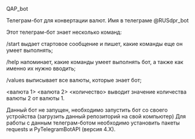 QAP_bot

Телеграм-бот для конвертации валют. Имя в телеграме @RUSdpr_bot

Этот телеграм-бот знает несколько команд:

/start выдает стартовое сообщение и пишет, какие команды еще он умеет выполнять;

/help напоминает, какие команды умеет выполнять бот, а также как именно их нужно вводить;

/values выписывает все валюты, которые знает бот;

<валюта 1> <валюта 2> <количество> выводит значение количества валюты 2 от валюты 1.

Данный бот не запущен, необходимо запустить бот со своего устройства (загрузить данный репозиторий на свой компьютер) Для работы с данным телеграм-ботом необходимо установить пакеты requests и PyTelegramBotAPI (версия 4.X).

